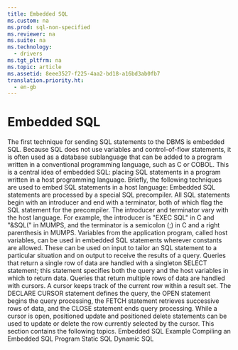 ```yaml
---
title: Embedded SQL
ms.custom: na
ms.prod: sql-non-specified
ms.reviewer: na
ms.suite: na
ms.technology: 
  - drivers
ms.tgt_pltfrm: na
ms.topic: article
ms.assetid: 8eee3527-f225-4aa2-bd18-a16bd3ab0fb7
translation.priority.ht: 
  - en-gb
---
```

# Embedded SQL
<?xml version="1.0" encoding="utf-8"?>
<developerConceptualDocument xmlns="http://ddue.schemas.microsoft.com/authoring/2003/5" xmlns:xlink="http://www.w3.org/1999/xlink" xmlns:xsi="http://www.w3.org/2001/XMLSchema-instance" xsi:schemaLocation="http://ddue.schemas.microsoft.com/authoring/2003/5 http://dduestorage.blob.core.windows.net/ddueschema/developer.xsd">
  <introduction>
    <para>The first technique for sending SQL statements to the DBMS is embedded SQL. Because SQL does not use variables and control-of-flow statements, it is often used as a database sublanguage that can be added to a program written in a conventional programming language, such as C or COBOL. This is a central idea of embedded SQL: placing SQL statements in a program written in a host programming language. Briefly, the following techniques are used to embed SQL statements in a host language:  </para>
    <list class="bullet">
      <listItem>
        <para>Embedded SQL statements are processed by a special SQL precompiler. All SQL statements begin with an introducer and end with a terminator, both of which flag the SQL statement for the precompiler. The introducer and terminator vary with the host language. For example, the introducer is "EXEC SQL" in C and "&amp;SQL(" in MUMPS, and the terminator is a semicolon (;) in C and a right parenthesis in MUMPS.</para>
      </listItem>
      <listItem>
        <para>Variables from the application program, called host variables, can be used in embedded SQL statements wherever constants are allowed. These can be used on input to tailor an SQL statement to a particular situation and on output to receive the results of a query.</para>
      </listItem>
      <listItem>
        <para>Queries that return a single row of data are handled with a singleton SELECT statement; this statement specifies both the query and the host variables in which to return data.</para>
      </listItem>
      <listItem>
        <para>Queries that return multiple rows of data are handled with cursors. A cursor keeps track of the current row within a result set. The DECLARE CURSOR statement defines the query, the OPEN statement begins the query processing, the FETCH statement retrieves successive rows of data, and the CLOSE statement ends query processing.</para>
      </listItem>
      <listItem>
        <para>While a cursor is open, positioned update and positioned delete statements can be used to update or delete the row currently selected by the cursor.</para>
      </listItem>
    </list>
    <para>This section contains the following topics.  </para>
    <list class="bullet">
      <listItem>
        <para>             <legacyLink xlink:href="b8a26e05-3c82-4c5f-8f01-9de0edb645e9">Embedded SQL Example</legacyLink>           </para>
      </listItem>
      <listItem>
        <para>             <legacyLink xlink:href="9e94146a-5b80-4a01-b586-1e03ff05b9ac">Compiling an Embedded SQL Program</legacyLink>           </para>
      </listItem>
      <listItem>
        <para>             <legacyLink xlink:href="667d92ec-fed9-4028-81d4-bb9ba867356a">Static SQL</legacyLink>           </para>
      </listItem>
      <listItem>
        <para>             <legacyLink xlink:href="0bfb9ab7-9c15-4433-93bc-bad8b6c9d287">Dynamic SQL</legacyLink>           </para>
      </listItem>
    </list>
  </introduction>
  <relatedTopics />
</developerConceptualDocument>
